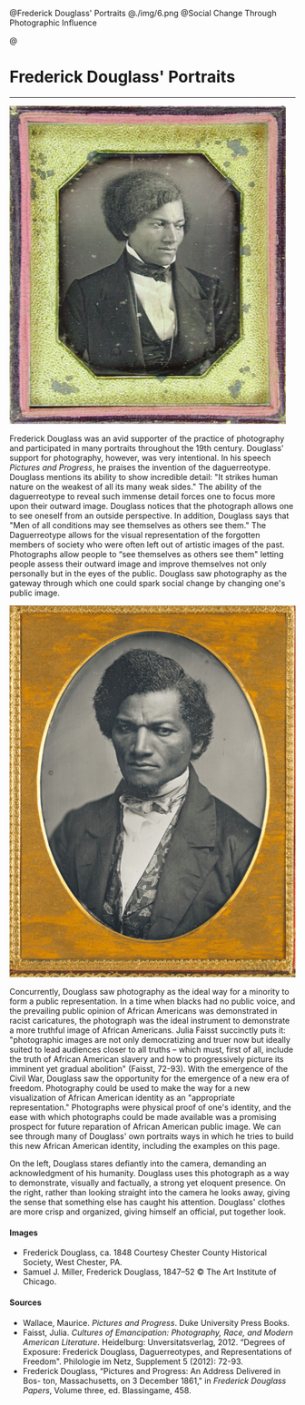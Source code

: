 @Frederick Douglass' Portraits
@./img/6.png
@Social Change Through Photographic Influence

@

# Frederick Douglass' Portraits

***

<img src="./img/7.png" class="ui medium right floated image transition visible">
</img>

Frederick Douglass was an avid supporter of the practice of photography and participated in many portraits throughout the 19th century. Douglass' support for photography, however, was very intentional. In his speech *Pictures and Progress*, he praises the invention of the daguerreotype.  Douglass mentions its ability to show incredible detail: "It strikes human nature on the weakest of all its many weak sides." The ability of the daguerreotype to reveal such immense detail forces one to focus more upon their outward image. Douglass notices that the photograph allows one to see oneself from an outside perspective. In addition, Douglass says that "Men of all conditions may see themselves as others see them." The Daguerreotype allows for the visual representation of the forgotten members of society who were often left out of artistic images of the past. Photographs allow people to “see themselves as others see them" letting people assess their outward image and improve themselves not only personally but in the eyes of the public. Douglass saw photography as the gateway through which one could spark social change by changing one's public image.

<img src="./img/5.png" class="ui medium left floated image transition visible">
</img>

Concurrently, Douglass saw photography as the ideal way for a minority to form a public representation. In a time when blacks had no public voice, and the prevailing public opinion of African Americans was demonstrated in racist caricatures, the photograph was the ideal instrument to demonstrate a more truthful image of African Americans. Julia Faisst succinctly puts it: "photographic images are not only democratizing and truer now but ideally suited to lead audiences closer to all truths – which must, first of all, include the truth of African American slavery and how to progressively picture its imminent yet gradual abolition" (Faisst, 72-93).  With the emergence of the Civil War, Douglass saw the opportunity for the emergence of a new era of freedom. Photography could be used to make the way for a new visualization of African American identity as an "appropriate representation." Photographs were physical proof of one's identity, and the ease with which photographs could be made available was a promising prospect for future reparation of African American public image. We can see through many of Douglass' own portraits ways in which he tries to build this new African American identity, including the examples on this page.

On the left, Douglass stares defiantly into the camera, demanding an acknowledgment of his humanity. Douglass uses this photograph as a way to demonstrate, visually and factually, a strong yet eloquent presence. On the right, rather than looking straight into the camera he looks away, giving the sense that something else has caught his attention. Douglass' clothes are more crisp and organized, giving himself an official, put together look.

#### Images
- Frederick Douglass, ca. 1848 Courtesy Chester County Historical Society, West Chester, PA.
- Samuel J. Miller, Frederick Douglass, 1847–52 © The Art Institute of Chicago.

#### Sources
- Wallace, Maurice. *Pictures and Progress*. Duke University Press Books.
- Faisst, Julia. *Cultures of Emancipation: Photography, Race, and Modern American Literature*. Heidelburg: Unversitatsverlag, 2012. “Degrees of Exposure: Frederick Douglass, Daguerreotypes, and Representations of Freedom". Philologie im Netz, Supplement 5 (2012): 72-93.
- Frederick Douglass, “Pictures and Progress: An Address Delivered in Bos- ton, Massachusetts, on 3 December 1861," in *Frederick Douglass Papers*, Volume three, ed. Blassingame, 458.

